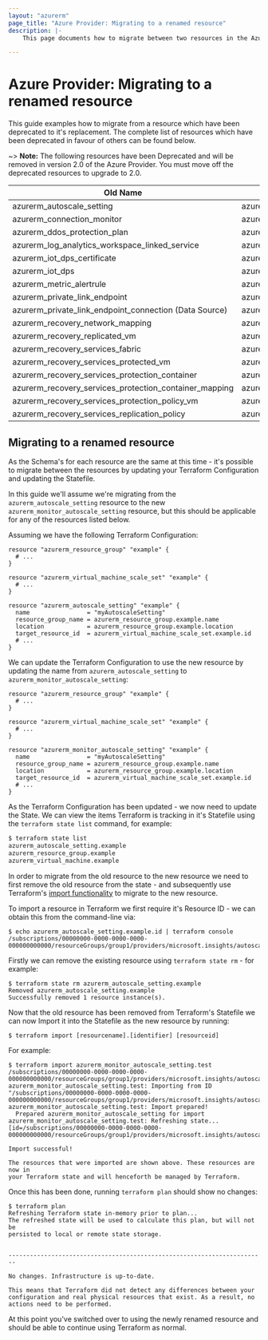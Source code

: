 ```yaml
---
layout: "azurerm"
page_title: "Azure Provider: Migrating to a renamed resource"
description: |-
    This page documents how to migrate between two resources in the Azure Provider which have been renamed.

---
```


# Azure Provider: Migrating to a renamed resource

This guide examples how to migrate from a resource which have been deprecated to it's replacement. The complete list of resources which have been deprecated in favour of others can be found below.

~> **Note:** The following resources have been Deprecated and will be removed in version 2.0 of the Azure Provider. You must move off the deprecated resources to upgrade to 2.0.

| Old Name                                               | New Name                                           |
| ------------------------------------------------------ | -------------------------------------------------- |
| azurerm_autoscale_setting                              | azurerm_monitor_autoscale_setting                  |
| azurerm_connection_monitor                             | azurerm_network_connection_monitor                 |
| azurerm_ddos_protection_plan                           | azurerm_network_ddos_protection_plan               |
| azurerm_log_analytics_workspace_linked_service         | azurerm_log_analytics_linked_service               |
| azurerm_iot_dps_certificate                            | azurerm_iothub_dps_certificate                     |
| azurerm_iot_dps                                        | azurerm_iothub_dps                                 |
| azurerm_metric_alertrule                               | azurerm_monitor_metric_alertrule                   |
| azurerm_private_link_endpoint                          | azurerm_private_endpoint                           |
| azurerm_private_link_endpoint_connection (Data Source) | azurerm_private_endpoint_connection                |
| azurerm_recovery_network_mapping                       | azurerm_site_recovery_network_mapping              |
| azurerm_recovery_replicated_vm                         | azurerm_site_recovery_replicated_vm                |
| azurerm_recovery_services_fabric                       | azurerm_site_recovery_fabric                       |
| azurerm_recovery_services_protected_vm                 | azurerm_backup_protected_vm                        |
| azurerm_recovery_services_protection_container         | azurerm_site_recovery_protection_container         |
| azurerm_recovery_services_protection_container_mapping | azurerm_site_recovery_protection_container_mapping |
| azurerm_recovery_services_protection_policy_vm         | azurerm_backup_policy_vm                           |
| azurerm_recovery_services_replication_policy           | azurerm_site_recovery_replication_policy           |

## Migrating to a renamed resource

As the Schema's for each resource are the same at this time - it's possible to migrate between the resources by updating your Terraform Configuration and updating the Statefile.

In this guide we'll assume we're migrating from the `azurerm_autoscale_setting` resource to the new `azurerm_monitor_autoscale_setting` resource, but this should be applicable for any of the resources listed below.

Assuming we have the following Terraform Configuration:

```hcl
resource "azurerm_resource_group" "example" {
  # ...
}

resource "azurerm_virtual_machine_scale_set" "example" {
  # ...
}

resource "azurerm_autoscale_setting" "example" {
  name                = "myAutoscaleSetting"
  resource_group_name = azurerm_resource_group.example.name
  location            = azurerm_resource_group.example.location
  target_resource_id  = azurerm_virtual_machine_scale_set.example.id
  # ...
}
```

We can update the Terraform Configuration to use the new resource by updating the name from `azurerm_autoscale_setting` to `azurerm_monitor_autoscale_setting`:

```hcl
resource "azurerm_resource_group" "example" {
  # ...
}

resource "azurerm_virtual_machine_scale_set" "example" {
  # ...
}

resource "azurerm_monitor_autoscale_setting" "example" {
  name                = "myAutoscaleSetting"
  resource_group_name = azurerm_resource_group.example.name
  location            = azurerm_resource_group.example.location
  target_resource_id  = azurerm_virtual_machine_scale_set.example.id
  # ...
}
```

As the Terraform Configuration has been updated - we now need to update the State. We can view the items Terraform is tracking in it's Statefile using the `terraform state list` command, for example:

```bash
$ terraform state list
azurerm_autoscale_setting.example
azurerm_resource_group.example
azurerm_virtual_machine.example
```

In order to migrate from the old resource to the new resource we need to first remove the old resource from the state - and subsequently use Terraform's [import functionality](https://www.terraform.io/docs/import/index.html) to migrate to the new resource.

To import a resource in Terraform we first require it's Resource ID - we can obtain this from the command-line via:

```shell
$ echo azurerm_autoscale_setting.example.id | terraform console
/subscriptions/00000000-0000-0000-0000-000000000000/resourceGroups/group1/providers/microsoft.insights/autoscalesettings/setting1
```

Firstly we can remove the existing resource using `terraform state rm` - for example:

```shell
$ terraform state rm azurerm_autoscale_setting.example
Removed azurerm_autoscale_setting.example
Successfully removed 1 resource instance(s).
```

Now that the old resource has been removed from Terraform's Statefile we can now Import it into the Statefile as the new resource by running:

```
$ terraform import [resourcename].[identifier] [resourceid]
```

For example:

```shell
$ terraform import azurerm_monitor_autoscale_setting.test /subscriptions/00000000-0000-0000-0000-000000000000/resourceGroups/group1/providers/microsoft.insights/autoscalesettings/setting1
azurerm_monitor_autoscale_setting.test: Importing from ID "/subscriptions/00000000-0000-0000-0000-000000000000/resourceGroups/group1/providers/microsoft.insights/autoscalesettings/setting1"...
azurerm_monitor_autoscale_setting.test: Import prepared!
  Prepared azurerm_monitor_autoscale_setting for import
azurerm_monitor_autoscale_setting.test: Refreshing state... [id=/subscriptions/00000000-0000-0000-0000-000000000000/resourceGroups/group1/providers/microsoft.insights/autoscalesettings/setting1]

Import successful!

The resources that were imported are shown above. These resources are now in
your Terraform state and will henceforth be managed by Terraform.
```

Once this has been done, running `terraform plan` should show no changes:

```shell
$ terraform plan
Refreshing Terraform state in-memory prior to plan...
The refreshed state will be used to calculate this plan, but will not be
persisted to local or remote state storage.


------------------------------------------------------------------------

No changes. Infrastructure is up-to-date.

This means that Terraform did not detect any differences between your
configuration and real physical resources that exist. As a result, no
actions need to be performed.
```

At this point you've switched over to using the newly renamed resource and should be able to continue using Terraform as normal.
